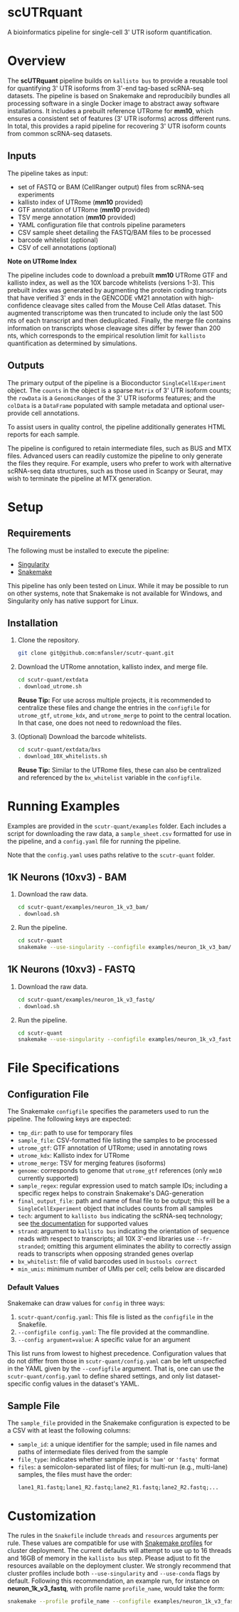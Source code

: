 # scUTRquant
A bioinformatics pipeline for single-cell 3' UTR isoform quantification.

# Overview
The **scUTRquant** pipeline builds on `kallisto bus` to provide a reusable tool for 
quantifying 3' UTR isoforms from 3'-end tag-based scRNA-seq datasets. The pipeline
is based on Snakemake and reproducibily bundles all processing software in a single
Docker image to abstract away software installations. It includes a prebuilt 
reference UTRome for **mm10**, which ensures a consistent set of features (3' UTR isoforms)
across different runs. In total, this provides a rapid pipeline for recovering
3' UTR isoform counts from common scRNA-seq datasets.

## Inputs
The pipeline takes as input:

- set of FASTQ or BAM (CellRanger output) files from scRNA-seq experiments
- kallisto index of UTRome (**mm10** provided)
- GTF annotation of UTRome (**mm10** provided)
- TSV merge annotation (**mm10** provided)
- YAML configuration file that controls pipeline parameters
- CSV sample sheet detailing the FASTQ/BAM files to be processed
- barcode whitelist (optional)
- CSV of cell annotations (optional)

**Note on UTRome Index**

The pipeline includes code to download a prebuilt **mm10** UTRome GTF and kallisto index, 
as well as the 10X barcode whitelists (versions 1-3). This prebuilt index was generated
by augmenting the protein coding transcripts that have verified 3' ends in the GENCODE 
vM21 annotation with high-confidence cleavage sites called from the Mouse Cell Atlas 
dataset. This augmented transcriptome was then truncated to include only the last 
500 nts of each transcript and then deduplicated. Finally, the merge file contains
information on transcripts whose cleavage sites differ by fewer than 200 nts, which 
corresponds to the empirical resolution limit for `kallisto` quantification as 
determined by simulations.

## Outputs
The primary output of the pipeline is a Bioconductor `SingleCellExperiment` object.
The `counts` in the object is a sparse `Matrix` of 3' UTR isoform counts; the `rowData` 
is a `GenomicRanges` of the 3' UTR isoforms features; and the `colData` is a `DataFrame`
populated with sample metadata and optional user-provide cell annotations.

To assist users in quality control, the pipeline additionally generates HTML reports 
for each sample.

The pipeline is configured to retain intermediate files, such as BUS and MTX files.
Advanced users can readily customize the pipeline to only generate the files they 
require. For example, users who prefer to work with alternative scRNA-seq data structures,
such as those used in Scanpy or Seurat, may wish to terminate the pipeline at MTX 
generation.

# Setup
## Requirements
The following must be installed to execute the pipeline:

 - [Singularity](https://singularity.lbl.gov/index.html)
 - [Snakemake](https://snakemake.readthedocs.io/en/stable/index.html)

This pipeline has only been tested on Linux. While it may be possible to run on
other systems, note that Snakemake is not available for Windows, and Singularity
only has native support for Linux.

## Installation
1. Clone the repository.
    ```bash
    git clone git@github.com:mfansler/scutr-quant.git
    ```

2. Download the UTRome annotation, kallisto index, and merge file.
    ```bash
    cd scutr-quant/extdata
    . download_utrome.sh
    ```
    **Reuse Tip:** For use across multiple projects, it is recommended to centralize 
    these files and change the entries in the `configfile` for `utrome_gtf`,
    `utrome_kdx`, and `utrome_merge` to point to the central location. In that
    case, one does not need to redownload the files.

3. (Optional) Download the barcode whitelists.
    ```bash
    cd scutr-quant/extdata/bxs
    . download_10X_whitelists.sh
    ```
    **Reuse Tip:** Similar to the UTRome files, these can also be centralized
    and referenced by the `bx_whitelist` variable in the `configfile`.

# Running Examples
Examples are provided in the `scutr-quant/examples` folder. Each includes a script
for downloading the raw data, a `sample_sheet.csv` formatted for use in the pipeline,
and a `config.yaml` file for running the pipeline.

Note that the `config.yaml` uses paths relative to the `scutr-quant` folder.

## 1K Neurons (10xv3) - BAM

1. Download the raw data.
    ```bash
    cd scutr-quant/examples/neuron_1k_v3_bam/
    . download.sh
    ```

2. Run the pipeline.
    ```bash
    cd scutr-quant
    snakemake --use-singularity --configfile examples/neuron_1k_v3_bam/config.yaml
    ```

## 1K Neurons (10xv3) - FASTQ

1. Download the raw data.
    ```bash
    cd scutr-quant/examples/neuron_1k_v3_fastq/
    . download.sh
    ```

2. Run the pipeline.
    ```bash
    cd scutr-quant
    snakemake --use-singularity --configfile examples/neuron_1k_v3_fastq/config.yaml
    ```

# File Specifications
## Configuration File

The Snakemake `configfile` specifies the parameters used to run the
pipeline. The following keys are expected:

 - `tmp_dir`: path to use for temporary files
 - `sample_file`: CSV-formatted file listing the samples to be processed
 - `utrome_gtf`: GTF annotation of UTRome; used in annotating rows
 - `utrome_kdx`: Kallisto index for UTRome
 - `utrome_merge`: TSV for merging features (isoforms)
 - `genome`: corresponds to genome that `utrome_gtf` references (only `mm10` currently supported)
 - `sample_regex`: regular expression used to match sample IDs; including a specific
     regex helps to constrain Snakemake's DAG-generation
 - `final_output_file`: path and name of final file to be output; this will be a
     `SingleCellExperiment` object that includes counts from all samples
 - `tech`: argument to `kallisto bus` indicating the scRNA-seq technology; see
     [the documentation](https://pachterlab.github.io/kallisto/manual#bus) for supported values
 - `strand`: argument to `kallisto bus` indicating the orientation of sequence reads
     with respect to transcripts; all 10X 3'-end libraries use `--fr-stranded`;
     omitting this argument eliminates the ability to correctly assign reads to
     transcripts when opposing stranded genes overlap
 - `bx_whitelist`: file of valid barcodes used in `bustools correct`
 - `min_umis`: minimum number of UMIs per cell; cells below are discarded
 
### Default Values

Snakemake can draw values for `config` in three ways:

 1. `scutr-quant/config.yaml`: This file is listed as the `configfile` in the Snakefile. 
 2. `--configfile config.yaml`: The file provided at the commandline.
 3. `--config argument=value`: A specific value for an argument 
 
This list runs from lowest to highest precedence. Configuration values that do not differ from those in `scutr-quant/config.yaml` can be left unspecfied in the YAML given by the `--configfile` argument. That is, one can use the `scutr-quant/config.yaml` to define shared settings, and only list dataset-specific config values in the dataset's YAML.

## Sample File

The `sample_file` provided in the Snakemake configuration is expected to be a CSV
with at least the following columns:

 - `sample_id`: a unique identifier for the sample; used in file names and paths
     of intermediate files derived from the sample
 - `file_type`: indicates whether sample input is `'bam'` or `'fastq'` format
 - `files`: a semicolon-separated list of files; for multi-run (e.g., multi-lane)
     samples, the files must have the order:
     ```
     lane1_R1.fastq;lane1_R2.fastq;lane2_R1.fastq;lane2_R2.fastq;...
     ```
 
# Customization

The rules in the `Snakefile` include `threads` and `resources` arguments per rule. These values are compatible for use with [Snakemake profiles](https://github.com/Snakemake-Profiles) for cluster deployment. The current defaults will attempt to use up to 16 threads and 16GB of memory in the `kallisto bus` step. Please adjust to fit the resources available  on the deployment cluster. We strongly recommend that cluster profiles include both `--use-singularity` and `--use-conda` flags by default. Following this recommendation, an example run, for instance on **neuron_1k_v3_fastq**, with profile name `profile_name`, would take the form:

```bash
snakemake --profile profile_name --configfile examples/neuron_1k_v3_fastq/config.yaml
```
